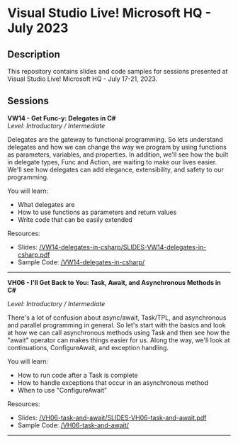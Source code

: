 # Visual Studio Live! Microsoft HQ - July 2023  

## Description  
This repository contains slides and code samples for sessions presented at Visual Studio Live! Microsoft HQ - July 17-21, 2023.  

## Sessions  

**VW14 - Get Func-y: Delegates in C#**  
*Level: Introductory / Intermediate*  

Delegates are the gateway to functional programming. So lets understand delegates and how we can change the way we program by using functions as parameters, variables, and properties. In addition, we'll see how the built in delegate types, Func and Action, are waiting to make our lives easier. We'll see how delegates can add elegance, extensibility, and safety to our programming.

You will learn:
* What delegates are  
* How to use functions as parameters and return values  
* Write code that can be easily extended  

Resources:  
* Slides: [/VW14-delegates-in-csharp/SLIDES-VW14-delegates-in-csharp.pdf](./VW14-delegates-in-csharp/SLIDES-VW14-delegates-in-csharp.pdf)
* Sample Code: [/VW14-delegates-in-csharp/](./VW14-delegates-in-csharp/)  

---  

**VH06 - I'll Get Back to You: Task, Await, and Asynchronous Methods in C#**  

*Level: Introductory / Intermediate*  

There's a lot of confusion about async/await, Task/TPL, and asynchronous and parallel programming in general. So let's start with the basics and look at how we can call asynchronous methods using Task and then see how the "await" operator can makes things easier for us. Along the way, we'll look at continuations, ConfigureAwait, and exception handling.

You will learn:  
* How to run code after a Task is complete  
* How to handle exceptions that occur in an asynchronous method  
* When to use "ConfigureAwait"  

Resources:  
* Slides: [/VH06-task-and-await/SLIDES-VH06-task-and-await.pdf](./VH06-task-and-await/SLIDES-VH06-task-and-await.pdf)
* Sample Code: [/VH06-task-and-await/](./VH06-task-and-await/)

---

